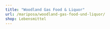 ```yaml
---
title: "Woodland Gas Food & Liquor"
url: /mariposa/woodland-gas-food-und-liquor/
shop: Lebensmittel
---
```

